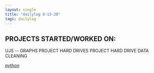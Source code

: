 ```yaml
---
layout: single
title: "dailylog 8-13-20"
tags: dailylog
---
```


## PROJECTS STARTED/WORKED ON:

UJS -- GRAPHS
PROJECT HARD DRIVES
PROJECT HARD DRIVE DATA CLEANING

[python](http://localhost:8888/notebooks/Projects/UJS/UJS_GRAPHS.ipynb)
